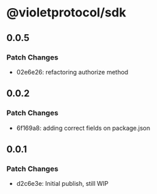 # @violetprotocol/sdk

## 0.0.5

### Patch Changes

- 02e6e26: refactoring authorize method

## 0.0.2

### Patch Changes

- 6f169a8: adding correct fields on package.json

## 0.0.1

### Patch Changes

- d2c6e3e: Initial publish, still WIP
